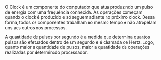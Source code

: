 O Clock é um componente do computador que atua produzindo um pulso de energia com uma frequência conhecida. As operações começam quando o clock é produzido e só seguem adiante no próximo clock. Dessa forma, todos os componentes trabalham no mesmo tempo e não atropelam uns aos outros nos processos.

A quantidade de pulsos por segundo é a medida que determina quantos pulsos são efetuados dentro de um segundo e é chamada de Hertz. Logo, quanto maior a quantidade de pulsos, maior a quantidade de operações realizadas por determinado processador.